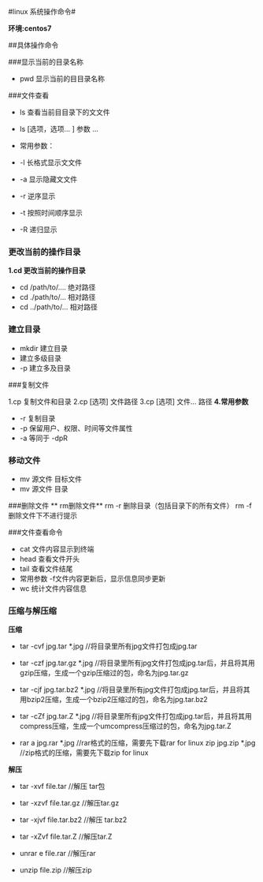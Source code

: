 #linux 系统操作命令#

**环境:centos7**

##具体操作命令


###显示当前的目录名称


- pwd 显示当前的⽬目录名称


###文件查看


-  ls 查看当前⽬目录下的⽂文件
-  ls [选项，选项… ] 参数 …  
    
-  常用参数：
-  -l 长格式显示⽂文件
-  -a 显示隐藏⽂文件
-  -r 逆序显示
-  -t 按照时间顺序显示
-  -R 递归显示



### 更改当前的操作目录
**1.cd 更改当前的操作目录**
- cd /path/to/…. 绝对路径
- cd ./path/to/… 相对路径
-  cd ../path/to/… 相对路径

### 建立目录

- mkdir 建立目录
- 建立多级目录
- -p 建立多及目录

###复制文件

1.cp 复制文件和目录
2.cp [选项] 文件路径
3.cp [选项] 文件… 路径
**4.常用参数**
-  -r 复制目录
-  -p 保留用户、权限、时间等文件属性
-  -a 等同于 -dpR

### 移动文件

-   mv 源文件 目标文件
-   mv 源文件 目录
   
###删除文件
 ** rm删除文件**
   rm -r 删除目录（包括目录下的所有文件）
   rm -f 删除文件下不进行提示

###文件查看命令
- cat 文件内容显示到终端
- head 查看文件开头
- tail 查看文件结尾
- 常用参数 -f文件内容更新后，显示信息同步更新
- wc 统计文件内容信息

### 压缩与解压缩

**压缩**

- tar -cvf jpg.tar *.jpg //将目录里所有jpg文件打包成jpg.tar 

- tar -czf jpg.tar.gz *.jpg   //将目录里所有jpg文件打包成jpg.tar后，并且将其用gzip压缩，生成一个gzip压缩过的包，命名为jpg.tar.gz
 
-  tar -cjf jpg.tar.bz2 *.jpg //将目录里所有jpg文件打包成jpg.tar后，并且将其用bzip2压缩，生成一个bzip2压缩过的包，命名为jpg.tar.bz2

- tar -cZf jpg.tar.Z *.jpg   //将目录里所有jpg文件打包成jpg.tar后，并且将其用compress压缩，生成一个umcompress压缩过的包，命名为jpg.tar.Z

- rar a jpg.rar *.jpg //rar格式的压缩，需要先下载rar for linux zip jpg.zip *.jpg //zip格式的压缩，需要先下载zip for linux

**解压**

- tar -xvf file.tar //解压 tar包
 
- tar -xzvf file.tar.gz //解压tar.gz
 
- tar -xjvf file.tar.bz2   //解压 tar.bz2
 
- tar -xZvf file.tar.Z   //解压tar.Z
 
- unrar e file.rar //解压rar
 
- unzip file.zip //解压zip